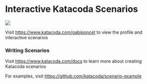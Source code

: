 # Interactive Katacoda Scenarios

[![](http://shields.katacoda.com/katacoda/gabiponcet/count.svg)](https://www.katacoda.com/gabiponcet "Get your profile on Katacoda.com")

Visit https://www.katacoda.com/gabiponcet to view the profile and interactive scenarios

### Writing Scenarios
Visit https://www.katacoda.com/docs to learn more about creating Katacoda scenarios

For examples, visit https://github.com/katacoda/scenario-example
